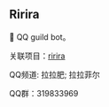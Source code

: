 ## Ririra
🐧 QQ guild bot。

关联项目：[ririra](https://github.com/Ririra/ririra)

QQ频道: 拉拉肥; 拉拉菲尔

QQ群：319833969
